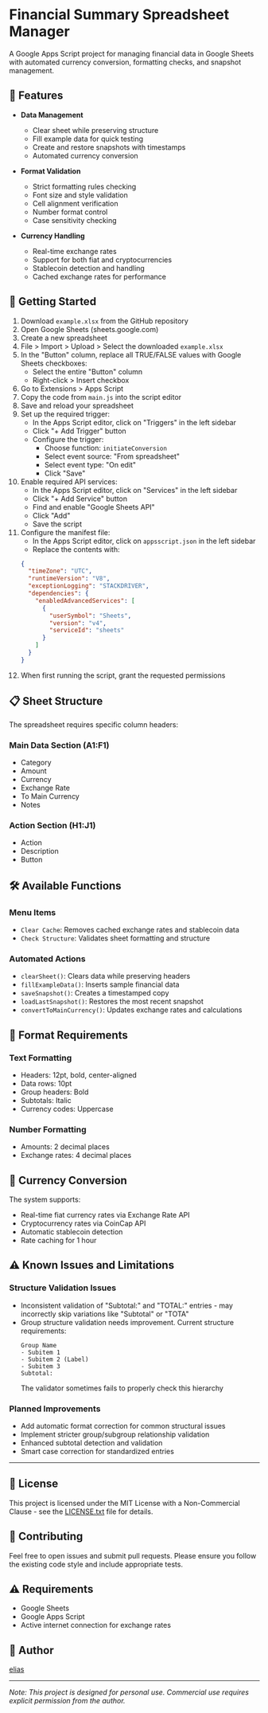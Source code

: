# Financial Summary Spreadsheet Manager

A Google Apps Script project for managing financial data in Google Sheets with automated currency conversion, formatting checks, and snapshot management.

## 🌟 Features

- **Data Management**

  - Clear sheet while preserving structure
  - Fill example data for quick testing
  - Create and restore snapshots with timestamps
  - Automated currency conversion

- **Format Validation**

  - Strict formatting rules checking
  - Font size and style validation
  - Cell alignment verification
  - Number format control
  - Case sensitivity checking

- **Currency Handling**
  - Real-time exchange rates
  - Support for both fiat and cryptocurrencies
  - Stablecoin detection and handling
  - Cached exchange rates for performance

## 🚀 Getting Started

1. Download `example.xlsx` from the GitHub repository
2. Open Google Sheets (sheets.google.com)
3. Create a new spreadsheet
4. File > Import > Upload > Select the downloaded `example.xlsx`
5. In the "Button" column, replace all TRUE/FALSE values with Google Sheets checkboxes:
   - Select the entire "Button" column
   - Right-click > Insert checkbox
6. Go to Extensions > Apps Script
7. Copy the code from `main.js` into the script editor
8. Save and reload your spreadsheet
9. Set up the required trigger:
   - In the Apps Script editor, click on "Triggers" in the left sidebar
   - Click "+ Add Trigger" button
   - Configure the trigger:
     - Choose function: `initiateConversion`
     - Select event source: "From spreadsheet"
     - Select event type: "On edit"
     - Click "Save"
10. Enable required API services:
    - In the Apps Script editor, click on "Services" in the left sidebar
    - Click "+ Add Service" button
    - Find and enable "Google Sheets API"
    - Click "Add"
    - Save the script
11. Configure the manifest file:
    - In the Apps Script editor, click on `appsscript.json` in the left sidebar
    - Replace the contents with:
    ```json
    {
      "timeZone": "UTC",
      "runtimeVersion": "V8",
      "exceptionLogging": "STACKDRIVER",
      "dependencies": {
        "enabledAdvancedServices": [
          {
            "userSymbol": "Sheets",
            "version": "v4",
            "serviceId": "sheets"
          }
        ]
      }
    }
    ```
12. When first running the script, grant the requested permissions

## 📋 Sheet Structure

The spreadsheet requires specific column headers:

### Main Data Section (A1:F1)

- Category
- Amount
- Currency
- Exchange Rate
- To Main Currency
- Notes

### Action Section (H1:J1)

- Action
- Description
- Button

## 🛠️ Available Functions

### Menu Items

- `Clear Cache`: Removes cached exchange rates and stablecoin data
- `Check Structure`: Validates sheet formatting and structure

### Automated Actions

- `clearSheet()`: Clears data while preserving headers
- `fillExampleData()`: Inserts sample financial data
- `saveSnapshot()`: Creates a timestamped copy
- `loadLastSnapshot()`: Restores the most recent snapshot
- `convertToMainCurrency()`: Updates exchange rates and calculations

## 📝 Format Requirements

### Text Formatting

- Headers: 12pt, bold, center-aligned
- Data rows: 10pt
- Group headers: Bold
- Subtotals: Italic
- Currency codes: Uppercase

### Number Formatting

- Amounts: 2 decimal places
- Exchange rates: 4 decimal places

## 🔄 Currency Conversion

The system supports:

- Real-time fiat currency rates via Exchange Rate API
- Cryptocurrency rates via CoinCap API
- Automatic stablecoin detection
- Rate caching for 1 hour

## ⚠️ Known Issues and Limitations

### Structure Validation Issues

- Inconsistent validation of "Subtotal:" and "TOTAL:" entries - may incorrectly skip variations like "Subtotal" or "TOTA"
- Group structure validation needs improvement. Current structure requirements:
  ```
  Group Name
  - Subitem 1
  - Subitem 2 (Label)
  - Subitem 3
  Subtotal:
  ```
  The validator sometimes fails to properly check this hierarchy

### Planned Improvements

- Add automatic format correction for common structural issues
- Implement stricter group/subgroup relationship validation
- Enhanced subtotal detection and validation
- Smart case correction for standardized entries

---

## 📜 License

This project is licensed under the MIT License with a Non-Commercial Clause - see the [LICENSE.txt](LICENSE.txt) file for details.

## 🤝 Contributing

Feel free to open issues and submit pull requests. Please ensure you follow the existing code style and include appropriate tests.

## ⚠️ Requirements

- Google Sheets
- Google Apps Script
- Active internet connection for exchange rates

## 👤 Author

[elias](https://github.com/elstrm2)

---

_Note: This project is designed for personal use. Commercial use requires explicit permission from the author._
